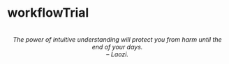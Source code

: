 # workflowTrial
<!-- QUOTE:START -->
<p align="center"><br><i>The power of intuitive understanding will protect you from harm until the end of your days.</i><br><i>– Laozi.</i><br></p>
<!-- QUOTE:END -->

